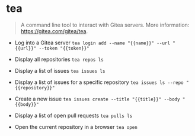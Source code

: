 # tea
> A command line tool to interact with Gitea servers.
> More information: <https://gitea.com/gitea/tea>.

- Log into a Gitea server
`tea login add --name "{{name}}" --url "{{url}}" --token "{{token}}"`

- Display all repositories
`tea repos ls`

- Display a list of issues
`tea issues ls`

- Display a list of issues for a specific repository
`tea issues ls --repo "{{repository}}"`

- Create a new issue
`tea issues create --title "{{title}}" --body "{{body}}"`

- Display a list of open pull requests
`tea pulls ls`

- Open the current repository in a browser
`tea open`
